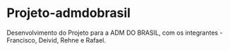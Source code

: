 # Projeto-admdobrasil
Desenvolvimento do Projeto para a ADM DO BRASIL, com os integrantes - Francisco, Deivid, Rehne e Rafael.
